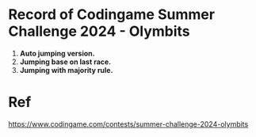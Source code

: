 # Record of Codingame Summer Challenge 2024 - Olymbits 

1. **Auto jumping version.**
2. **Jumping base on last race.**
3. **Jumping with majority rule.**

# Ref

https://www.codingame.com/contests/summer-challenge-2024-olymbits